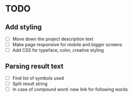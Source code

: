 # TODO
## Add styling
- [ ] Move down the project description text
- [ ] Make page responsive for mobile and bigger screens
- [ ] Add CSS for typeface, color, creative styling
## Parsing result text
- [ ] Find list of symbols used
- [ ] Split result string
- [ ] In case of compound word: new link for following words